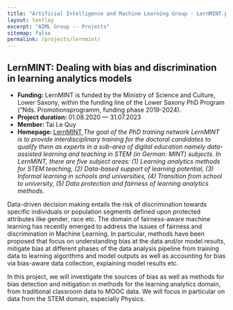 ```yaml
---
title: "Artificial Intelligence and Machine Learning Group - LernMINT project"
layout: textlay
excerpt: "AIML Group -- Projects"
sitemap: false
permalink: /projects/lernmint/
---
```


## LernMINT: Dealing with bias and discrimination in learning analytics models

- <b>Funding: </b> LernMINT is funded by the Ministry of Science and Culture, Lower Saxony, within the funding line of the Lower Saxony PhD Program (“Nds. Promotionsprogramm, funding phase 2019-2024).
- <b>Project duration: </b> 01.08.2020 — 31.07.2023
- <b>Member: </b> Tai Le Quy
- <b>Homepage: </b> <a href="https://lernmint.org/">LernMINT </a>
<i>The goal of the PhD training network LernMINT is to provide interdisciplinary training for the doctoral candidates to qualify them as experts in a sub-area of digital education namely data-assisted learning and teaching in STEM (in German: MINT) subjects. In LernMINT, there are five subject areas: (1) Learning analytics methods for STEM teaching, (2) Data-based support of learning potential, (3) Informal learning in schools and universities, (4) Transition from school to university, (5) Data protection and fairness of learning analytics methods. </i>

Data-driven decision making entails the risk of discrimination towards specific individuals or population segments defined upon protected attributes like gender, race etc. The domain of fairness-aware machine learning has recently emerged to address the issues of fairness and discrimination in Machine Learning. In particular, methods have been proposed that focus on understanding bias at the data and/or model results, mitigate bias at different phases of the data analysis pipeline from training data to learning algorithms and model outputs as well as accounting for bias via bias-aware data collection, explaining model results etc.

In this project, we will investigate the sources of bias as well as methods for bias detection and mitigation in methods for the learning analytics domain, from traditional classroom data to MOOC data. We will focus in particular on data from the STEM domain, especially Physics.

